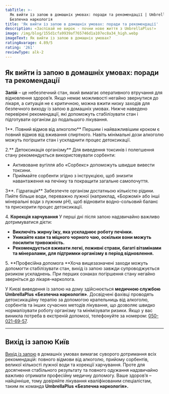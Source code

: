 ```yaml
---
tabTitle: >-
  Як вийти із запою в домашніх умовах: поради та рекомендації | Umbrella Plus |
  Безпечна наркологія
title: 'Як вийти із запою в домашніх умовах: поради та рекомендації'
description: «Заспівай не вирок - почни нове життя з UmbrellaPlus!»
image: /img/blog/155d1cfa9939af765746d1a107ec8a34_high.webp
imageText: Як вийти із запою в домашніх умовах?
ratingAvarage: 4.89/5
rating: '261'
reviewType: alk-2
---
```


## Як вийти із запою в домашніх умовах: поради та рекомендації

**Запій** – це небезпечний стан, який вимагає оперативного втручання для відновлення здоров’я. Якщо немає можливості негайно звернутися до лікаря, а ситуація не є критичною, можна вжити низку заходів для безпечного виходу із запою в домашніх умовах. Нижче наведено перевірені рекомендації, які допоможуть стабілізувати стан і підготувати організм до подальшого лікування.

1\*\*. Повний відмов від алкоголю\*\*
Першим і найважливішим кроком є повний відмов від вживання спиртного. Навіть мінімальні дози алкоголю можуть погіршити стан і ускладнити процес детоксикації.

2.\*\* Детоксикація організму\*\*
Для виведення токсинів і полегшення стану рекомендується використовувати сорбенти:

* Активоване вугілля або «Сорбекс» допоможуть швидше вивести токсини.
* Приймайте сорбенти згідно з інструкцією, щоб знизити навантаження на печінку та покращити загальне самопочуття.

3\*\*. Гідратація\*\*
Забезпечте організм достатньою кількістю рідини. Пийте більше води, переважно лужної (наприклад, «Боржомі» або інші мінеральні води з лужним pH), щоб відновити водно-сольовий баланс та прискорити процес детоксикації.

4\. **Корекція харчування**
У перші дні після запою надзвичайно важливо дотримуватися дієти:

* **Виключіть жирну їжу, яка ускладнює роботу печінки.**
* **Уникайте кави та міцного чорного чаю, оскільки вони можуть посилити тривожність.**
* **Рекомендується вживати легкі, поживні страви, багаті вітамінами та мінералами, для підтримки організму в період відновлення.**

5\. \*\*Професійна допомога
\*\*Хоча вищезазначені заходи можуть допомогти стабілізувати стан, вихід із запою завжди супроводжується ризиком ускладнень. При перших ознаках погіршення стану негайно зверніться до лікаря-нарколога.

У Києві виведення із запою на дому здійснюється **медичною службою UmbrellaPlus «Безпечна наркологія»**. Досвідчені фахівці проводять детоксикаційну терапію за допомогою крапельниць від алкоголю, сорбентів та інших сучасних методів лікування, що дозволяє швидко нормалізувати роботу організму та мінімізувати ризики. Якщо у вас виникла потреба в екстреній допомозі, телефонуйте за номером: [050-021-69-57](tel:0500216957).

***

## Вихід із запою Київ

[Вихід із запою](https://umbrella-plus.com.ua/uk/kiev/vivod-iz-zapoia-kiev-ua/) в домашніх умовах вимагає суворого дотримання всіх рекомендацій: повного відмови від алкоголю, прийому сорбентів, великої кількості лужної води та корекції харчування. Проте для досягнення стабільного результату та повного одужання надзвичайно важливо отримати професійну медичну допомогу. Ваше здоров’я – найцінніше, тому довіряйте лікування кваліфікованим спеціалістам, таким як команда **UmbrellaPlus «Безпечна наркологія».**
